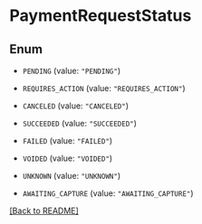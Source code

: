 # PaymentRequestStatus

## Enum


* `PENDING` (value: `"PENDING"`)

* `REQUIRES_ACTION` (value: `"REQUIRES_ACTION"`)

* `CANCELED` (value: `"CANCELED"`)

* `SUCCEEDED` (value: `"SUCCEEDED"`)

* `FAILED` (value: `"FAILED"`)

* `VOIDED` (value: `"VOIDED"`)

* `UNKNOWN` (value: `"UNKNOWN"`)

* `AWAITING_CAPTURE` (value: `"AWAITING_CAPTURE"`)


[[Back to README]](../../README.md)


